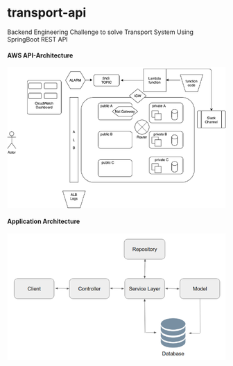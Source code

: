# transport-api
Backend Engineering Challenge to solve Transport System Using SpringBoot REST API


#### AWS API-Architecture

![Alt text](https://github.com/prasanna12510/transport-api/blob/master/doc/img/APIArchicture.png?raw=true "AWSArchitecture")

#### Application Architecture

![Alt text](https://github.com/prasanna12510/transport-api/blob/master/doc/img/ApplicationArchitecture.png?raw=true "APIArchitecture")
